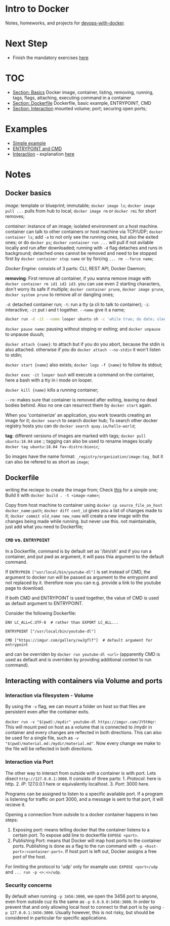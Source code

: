 # Intro to Docker
Notes, homeworks, and projects for [devops-with-docker](https://devopswithdocker.com/).

# Next Step
* Finish the mandatory exercises [here](https://devopswithdocker.com/part-1/section-6)

# TOC

* [Section: Basics](#docker-basics) Docker image, container, listing, removing, running, tags, flags, attaching, executing command in a container
* [Section: Dockerfile](#dockerfile) Dockerfile, basic example, ENTRYPOINT, CMD
* [Section: Interaction](#interacting-with-containers-via-volume-and-ports) mounted volume; port; securing open ports;

# Examples

* [Simple example](./00-basic/Dockerfile)
* [ENTRYPOINT and CMD](./00-basic/youtube-dl.Dockerfile)
* [Interaction](./01-port-with-ruby/) - explanation [here](https://devopswithdocker.com/part-1/section-6)

# Notes

## Docker basics

_image_: template or blueprint; immutable; `docker image ls`; `docker image pull ...` pulls from hub to local; `docker image rm` or `docker rmi` for short removes;

_container_: instance of an image; isolated environment on a host machine. container can talk to other containers or host machine via TCP/UDP; `docker container ls`; add `-a` to not only see the running ones, but also the exited ones; or do `docker ps`; `docker container run ...` will pull if not avilable locally and run after downloaded; running with `-d` flag detaches and runs in background; detached ones cannot be removed and need to be stopped first by `docker container stop name` or by forcing `... rm --force name`; 

_Docker Engine_: consists of 3 parts: CLI, REST API, Docker Daemon;

**removing**: First remove all container, if you wanna remove image with `docker container rm id1 id2 id3`. you can use even 2 starting characters, don't worry its safe if multiple; `docker container prune`, `docker image prune`, `docker system prune` to remove all or dangling ones; 

`-d`: detached container run; `-t`: run a tty (a cli to talk to container); `-i`: interactive; `-it` put i and t together. `--name` give it a name; 

```bash
docker run -d -it --name looper ubuntu sh -c 'while true; do date; sleep 1; done'
```

`docker pause name`: pausing without stoping or exiting; and `docker unpause` to unpause duuuh; 

`docker attach {name}`: to attach but if you do <ctrl-c> you abort, because the stdin is also attached. otherwise if you do `docker attach --no-stdin` it won't listen to stdin; 

`docker start {name}` also exists; `docker logs -f {name}` to follow its stdout;

`docker exec -it looper bash` will execute a command on the container, here a bash with a tty in i mode on looper.

`docker kill {name}` kills a running container;

`--rm`: makes sure that container is removed after exiting, leaving no dead bodies behind. Also no one can resurrect them by `docker start` again.

When you 'containerize' an application, you work towards creating an image for it; `docker search` to search docker hub; To search other docker registry hosts you can do `docker search quay.io/hello-world`;

**tag**: different versions of images are marked with tags; `docker pull ubuntu:18.04` use :<tag>; tagging can also be used to rename images locally `docker tag ubuntu:18.04 fav-distro:bionic`; 

So images have the name format: `_registry/organization/image:tag_` but it can also be refered to as short as `image`;

## Dockerfile
<!-- <a name="#section-dockerfile"></a> -->
writing the reciepe to create the image from; Check [this](./00-basic/Dockerfile) for a simple one; Build it with `docker build . -t <image-name>`;

Copy from host machine to container using `docker cp source_file_on_host docker_name:path`; `docker diff cont_id` gives you a list of changes made to it; `docker commit old_name new_name` will create a new image with the changes being made while running. but never use this. not maintainable, just add what you need to Dockerfile;

### `CMD` vs. `ENTRYPOINT`
In a Dockerfile, command is by default set as '/bin/sh' and if you run a container, and put pwd as argument, it will pass thia argument to the default command.

If `ENTRYPOIN ["usr/local/bin/youtube-dl"]` is set instead of CMD, the argument to docker run will be passed as argument to the entrypoint and not replaced by it. therefore now you can e.g. provide a link to the youtube page to download.

If both CMD and ENTRYPOINT is used together, the value of CMD is used as default argument to ENTRYPOINT. 

Consider the following Dockerfile:
```docker
ENV LC_ALL=C.UTF-8  # rather than EXPORT LC_ALL...

ENTRYPOINT ["/usr/local/bin/youtube-dl"]

CMD ["https://imgur.com/gallery/xwJgflf"]  # default argument for entrypoint
```

and can be overriden by `docker run youtube-dl <url>` (apparently CMD is used as default and is overriden by providing additional context to run command).

## Interacting with containers via **Volume** and **ports**

### Interaction via filesystem - **Volume**
By using the `-v` flag, we can mount a folder on host so that files are persistent even after the container exits.

`docker run -v "$(pwd):/mydir" youtube-dl https://imgur.com/JY5tHqr`: This will mount pwd on host as a volume that is connected to /mydir in container and every changes are reflected in both directions. This can also be used for a single file, such as `-v "$(pwd)/material.md:/mydir/material.md"`. Now every change we make to the file will be reflected in both directions.

### Interaction via **Port**

The other way to interact from outside with a container is with port. Lets disect `http://127.0.0.1:3000`. It consists of three parts: 1. _Protocol_: here is http. 2. _IP_: 127.0.0.1 here or equivalently localhost. 3. _Port_: 3000 here. 

Programs can be assigned to listen to a specific available port. If a program is listening for traffic on port 3000, and a message is sent to that port, it will recieve it.

Opening a connection from outside to a docker container happens in two steps:
1. Exposing port: means telling docker that the container listens to a certain port. To expose add line to dockerfile `EXPOSE <port>`.
2. Publishing Port: means that Docker will map host ports to the container ports. Publishing is done as a flag to the run command with `-p <host-port>:<container-port>`. If host port is left out, Docker assigns a free port of the host.

For limiting the protocol to 'udp' only for example use: `EXPOSE <port>/udp` and `... run -p <>:<>/udp`.

### **Security** concerns
By default when running `-p 3456:3000`, we open the 3456 port to anyone, even from outside cuz its the same as `-p 0.0.0.0:3456:3000`. In order to prevent that and only allowing local host to connect to that port is by using `-p 127.0.0.1:3456:3000`. Usually however, this is not risky, but should be considered in particular for specific applications.